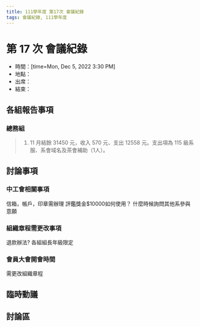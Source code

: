 ```yaml
---
title: 111學年度 第17次 會議紀錄
tags: 會議紀錄, 111學年度
---
```


# 第 17 次 會議紀錄
- 時間：[time=Mon, Dec 5, 2022 3:30 PM]
- 地點：
- 出席：
- 結束：

## 各組報告事項
### 總務組
> 1. 11 月結餘 31450 元，收入 570 元、支出 12558 元。支出項為 115 級系服、系會域名及茶會補助（1人）。

## 討論事項

### 中工會相關事項

信箱，帳戶，印章需辦理
評鑑獎金$10000如何使用？
什麼時候詢問其他系參與意願

### 組織章程需更改事項

退款辦法?
各組組長年級限定

### 會員大會開會時間

需更改組織章程

## 臨時動議

## 討論區